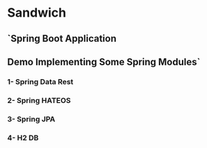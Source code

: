 # Sandwich

## `Spring Boot Application 

## Demo Implementing Some Spring Modules`

### 1- Spring Data Rest

### 2- Spring HATEOS

### 3- Spring JPA

### 4- H2 DB
